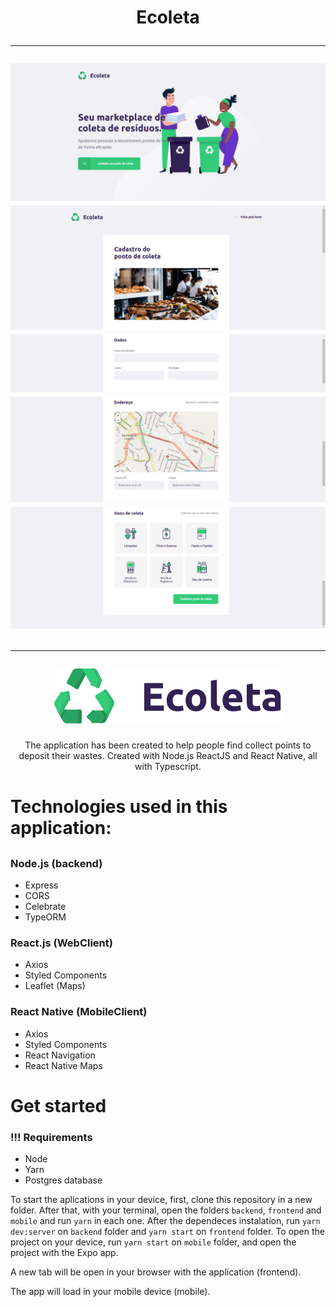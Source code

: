 <h1 align="center">
  Ecoleta
  <hr />
  <img alt="Home" src="./.github/home.png" />
  <img alt="Point1" src="./.github/point1.png" />
  <img alt="Point2" src="./.github/point2.png" />
  <img alt="Point3" src="./.github/point3.png" />
  <img alt="Point4" src="./.github/point4.png" />
  <hr />
	<img alt="Logo" src="./.github/logo.svg" />
</h1>
<p align="center">
	The application has been created to help people find collect points to deposit their wastes. Created with Node.js ReactJS and React Native, all with Typescript.
</p>
<h1>Technologies used in this application:<h2>

### Node.js (backend)
- Express
- CORS
- Celebrate
- TypeORM
### React.js (WebClient)
- Axios
- Styled Components
- Leaflet (Maps)
### React Native (MobileClient)
- Axios
- Styled Components
- React Navigation
- React Native Maps

<h1>Get started</h1>

### !!! Requirements
- Node
- Yarn
- Postgres database

To start the aplications in your device, first, clone this repository in a new folder. After that, with your terminal, open the folders ```backend```, ```frontend``` and ```mobile``` and run ```yarn``` in each one. After the dependeces instalation, run ```yarn dev:server``` on ```backend``` folder and ```yarn start``` on ```frontend``` folder. To open the project on your device, run ```yarn start``` on ```mobile``` folder, and open the project with the Expo app.

A new tab will be open in your browser with the application (frontend).

The app will load in your mobile device (mobile).
